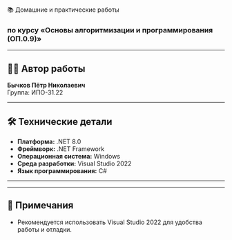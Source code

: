  📚 Домашние и практические работы  
### по курсу «Основы алгоритмизации и программирования (ОП.0.9)»

---

## 🧑‍💻 Автор работы  
**Бычков Пётр Николаевич**  
Группа: ИПО-31.22

---

## 🛠 Технические детали  
- **Платформа:** .NET 8.0  
- **Фреймворк:** .NET Framework  
- **Операционная система:** Windows  
- **Среда разработки:** Visual Studio 2022  
- **Язык программирования:** C#

---




---

## 📝 Примечания

- Рекомендуется использовать Visual Studio 2022 для удобства работы и отладки.  
